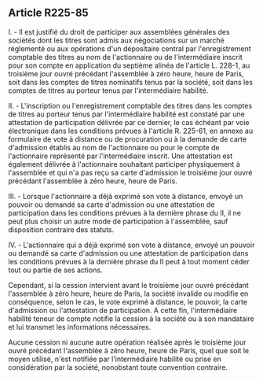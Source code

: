 Article R225-85
----
I. - Il est justifié du droit de participer aux assemblées générales des
sociétés dont les titres sont admis aux négociations sur un marché réglementé ou
aux opérations d'un dépositaire central par l'enregistrement comptable des
titres au nom de l'actionnaire ou de l'intermédiaire inscrit pour son compte en
application du septième alinéa de l'article L. 228-1, au troisième jour ouvré
précédant l'assemblée à zéro heure, heure de Paris, soit dans les comptes de
titres nominatifs tenus par la société, soit dans les comptes de titres au
porteur tenus par l'intermédiaire habilité.

II. - L'inscription ou l'enregistrement comptable des titres dans les comptes de
titres au porteur tenus par l'intermédiaire habilité est constaté par une
attestation de participation délivrée par ce dernier, le cas échéant par voie
électronique dans les conditions prévues à l'article R. 225-61, en annexe au
formulaire de vote à distance ou de procuration ou à la demande de carte
d'admission établis au nom de l'actionnaire ou pour le compte de l'actionnaire
représenté par l'intermédiaire inscrit. Une attestation est également délivrée à
l'actionnaire souhaitant participer physiquement à l'assemblée et qui n'a pas
reçu sa carte d'admission le troisième jour ouvré précédant l'assemblée à zéro
heure, heure de Paris.

III. - Lorsque l'actionnaire a déjà exprimé son vote à distance, envoyé un
pouvoir ou demandé sa carte d'admission ou une attestation de participation dans
les conditions prévues à la dernière phrase du II, il ne peut plus choisir un
autre mode de participation à l'assemblée, sauf disposition contraire des
statuts.

IV. - L'actionnaire qui a déjà exprimé son vote à distance, envoyé un pouvoir ou
demandé sa carte d'admission ou une attestation de participation dans les
conditions prévues à la dernière phrase du II peut à tout moment céder tout ou
partie de ses actions.

Cependant, si la cession intervient avant le troisième jour ouvré précédant
l'assemblée à zéro heure, heure de Paris, la société invalide ou modifie en
conséquence, selon le cas, le vote exprimé à distance, le pouvoir, la carte
d'admission ou l'attestation de participation. A cette fin, l'intermédiaire
habilité teneur de compte notifie la cession à la société ou à son mandataire et
lui transmet les informations nécessaires.

Aucune cession ni aucune autre opération réalisée après le troisième jour ouvré
précédant l'assemblée à zéro heure, heure de Paris, quel que soit le moyen
utilisé, n'est notifiée par l'intermédiaire habilité ou prise en considération
par la société, nonobstant toute convention contraire.
